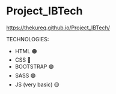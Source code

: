 ﻿# Project_IBTech
 
 https://thekureq.github.io/Project_IBTech/
 
TECHNOLOGIES:
* HTML 🟠
* CSS 🔵
* BOOTSTRAP 🟣
* SASS 🟣
* JS (very basic) 🟡

